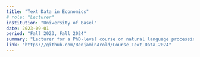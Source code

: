 ```yaml
---
title: "Text Data in Economics"
# role: "Lecturer"
institution: "University of Basel"
date: 2023-09-01
period: "Fall 2023, Fall 2024"
summary: "Lecturer for a PhD-level course on natural language processing methods applied to Economics"
link: "https://github.com/BenjaminArold/Course_Text_Data_2024" 
---
```

